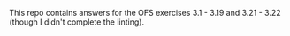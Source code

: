 This repo contains answers for the OFS exercises 3.1 - 3.19 and 3.21 - 3.22 (though I didn't complete the linting). 
